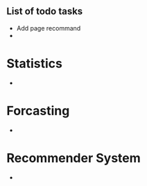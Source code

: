 
## List of todo tasks

- Add page recommand
- 


# Statistics

- 

# Forcasting
-

# Recommender System
- 

